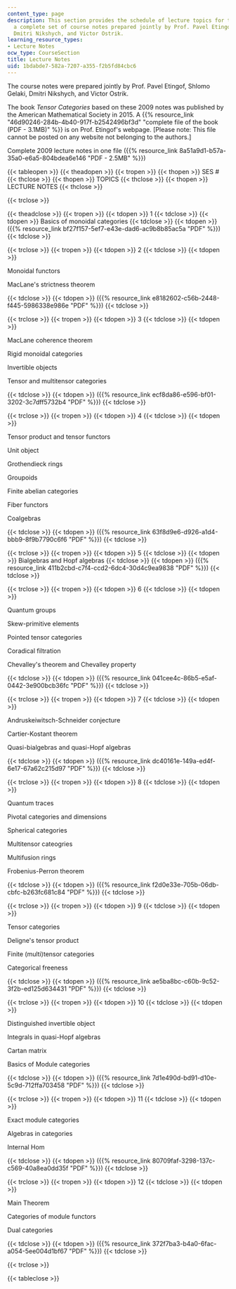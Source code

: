 ```yaml
---
content_type: page
description: This section provides the schedule of lecture topics for the course and
  a complete set of course notes prepared jointly by Prof. Pavel Etingof, Shlomo Gelaki,
  Dmitri Nikshych, and Victor Ostrik.
learning_resource_types:
- Lecture Notes
ocw_type: CourseSection
title: Lecture Notes
uid: 1bdabde7-582a-7207-a355-f2b5fd84cbc6
---
```


The course notes were prepared jointly by Prof. Pavel Etingof, Shlomo Gelaki, Dmitri Nikshych, and Victor Ostrik.

The book _Tensor Categories_ based on these 2009 notes was published by the American Mathematical Society in 2015. A {{% resource_link "46d90246-284b-4b40-917f-b2542496bf3d" "complete file of the book (PDF - 3.1MB)" %}} is on Prof. Etingof's webpage. \[Please note: This file cannot be posted on any website not belonging to the authors.\]

Complete 2009 lecture notes in one file ({{% resource_link 8a51a9d1-b57a-35a0-e6a5-804bdea6e146 "PDF - 2.5MB" %}})

{{< tableopen >}}
{{< theadopen >}}
{{< tropen >}}
{{< thopen >}}
SES #
{{< thclose >}}
{{< thopen >}}
TOPICS
{{< thclose >}}
{{< thopen >}}
LECTURE NOTES
{{< thclose >}}

{{< trclose >}}

{{< theadclose >}}
{{< tropen >}}
{{< tdopen >}}
1
{{< tdclose >}}
{{< tdopen >}}
Basics of monoidal categories
{{< tdclose >}}
{{< tdopen >}}
({{% resource_link bf27f157-5ef7-e43e-dad6-ac9b8b85ac5a "PDF" %}})
{{< tdclose >}}

{{< trclose >}}
{{< tropen >}}
{{< tdopen >}}
2
{{< tdclose >}}
{{< tdopen >}}


Monoidal functors

MacLane's strictness theorem


{{< tdclose >}}
{{< tdopen >}}
({{% resource_link e8182602-c56b-2448-f445-5986338e986e "PDF" %}})
{{< tdclose >}}

{{< trclose >}}
{{< tropen >}}
{{< tdopen >}}
3
{{< tdclose >}}
{{< tdopen >}}


MacLane coherence theorem

Rigid monoidal categories

Invertible objects

Tensor and multitensor categories


{{< tdclose >}}
{{< tdopen >}}
({{% resource_link ecf8da86-e596-bf01-3202-3c7dff5732b4 "PDF" %}})
{{< tdclose >}}

{{< trclose >}}
{{< tropen >}}
{{< tdopen >}}
4
{{< tdclose >}}
{{< tdopen >}}


Tensor product and tensor functors

Unit object

Grothendieck rings

Groupoids

Finite abelian categories

Fiber functors

Coalgebras


{{< tdclose >}}
{{< tdopen >}}
({{% resource_link 63f8d9e6-d926-a1d4-bbb9-8f9b7790c6f6 "PDF" %}})
{{< tdclose >}}

{{< trclose >}}
{{< tropen >}}
{{< tdopen >}}
5
{{< tdclose >}}
{{< tdopen >}}
Bialgebras and Hopf algebras
{{< tdclose >}}
{{< tdopen >}}
({{% resource_link 411b2cbd-c7f4-ccd2-6dc4-30d4c9ea9838 "PDF" %}})
{{< tdclose >}}

{{< trclose >}}
{{< tropen >}}
{{< tdopen >}}
6
{{< tdclose >}}
{{< tdopen >}}


Quantum groups

Skew-primitive elements

Pointed tensor categories

Coradical filtration

Chevalley's theorem and Chevalley property


{{< tdclose >}}
{{< tdopen >}}
({{% resource_link 041cee4c-86b5-e5af-0442-3e900bcb36fc "PDF" %}})
{{< tdclose >}}

{{< trclose >}}
{{< tropen >}}
{{< tdopen >}}
7
{{< tdclose >}}
{{< tdopen >}}


Andruskeiwitsch-Schneider conjecture

Cartier-Kostant theorem

Quasi-bialgebras and quasi-Hopf algebras


{{< tdclose >}}
{{< tdopen >}}
({{% resource_link dc40161e-149a-ed4f-6e17-67a62c215d97 "PDF" %}})
{{< tdclose >}}

{{< trclose >}}
{{< tropen >}}
{{< tdopen >}}
8
{{< tdclose >}}
{{< tdopen >}}


Quantum traces

Pivotal categories and dimensions

Spherical categories

Multitensor cateogries

Multifusion rings

Frobenius-Perron theorem


{{< tdclose >}}
{{< tdopen >}}
({{% resource_link f2d0e33e-705b-06db-cbfc-b263fc681c84 "PDF" %}})
{{< tdclose >}}

{{< trclose >}}
{{< tropen >}}
{{< tdopen >}}
9
{{< tdclose >}}
{{< tdopen >}}


Tensor categories

Deligne's tensor product

Finite (multi)tensor categories

Categorical freeness


{{< tdclose >}}
{{< tdopen >}}
({{% resource_link ae5ba8bc-c60b-9c52-3f2b-ed125d634431 "PDF" %}})
{{< tdclose >}}

{{< trclose >}}
{{< tropen >}}
{{< tdopen >}}
10
{{< tdclose >}}
{{< tdopen >}}


Distinguished invertible object

Integrals in quasi-Hopf algebras

Cartan matrix

Basics of Module categories


{{< tdclose >}}
{{< tdopen >}}
({{% resource_link 7d1e490d-bd91-d10e-5c9d-712ffa703458 "PDF" %}})
{{< tdclose >}}

{{< trclose >}}
{{< tropen >}}
{{< tdopen >}}
11
{{< tdclose >}}
{{< tdopen >}}


Exact module categories

Algebras in categories

Internal Hom


{{< tdclose >}}
{{< tdopen >}}
({{% resource_link 80709faf-3298-137c-c569-40a8ea0dd35f "PDF" %}})
{{< tdclose >}}

{{< trclose >}}
{{< tropen >}}
{{< tdopen >}}
12
{{< tdclose >}}
{{< tdopen >}}


Main Theorem

Categories of module functors

Dual categories


{{< tdclose >}}
{{< tdopen >}}
({{% resource_link 372f7ba3-b4a0-6fac-a054-5ee004d1bf67 "PDF" %}})
{{< tdclose >}}

{{< trclose >}}

{{< tableclose >}}